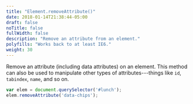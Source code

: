 ```yaml
---
title: "Element.removeAttribute()"
date: 2018-01-14T21:38:44-05:00
draft: false
noTitle: false
fullWidth: false
description: "Remove an attribute from an element."
polyfills: "Works back to at least IE6."
weight: 30
---
```


Remove an attribute (including data attributes) on an element. This method can also be used to manipulate other types of attributes---things like `id`, `tabindex`, `name`, and so on.

```javascript
var elem = document.querySelector('#lunch');
elem.removeAttribute('data-chips');
```